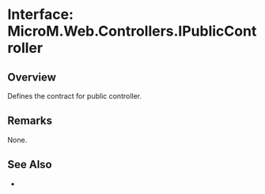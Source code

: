 # Interface: MicroM.Web.Controllers.IPublicController
## Overview
Defines the contract for public controller.

## Remarks
None.

## See Also
-